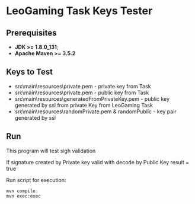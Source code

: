 # LeoGaming Task Keys Tester
## Prerequisites
* **JDK >= 1.8.0_131**;
* **Apache Maven >= 3.5.2**
## Keys to Test
* src\main\resources\private.pem - private key from Task
* src\main\resources\private.pem - public key from Task
* src\main\resources\generatedFromPrivateKey.pem - public key generated by ssl from private Key from LeoGaming Task
* src\main\resources\randomPrivate.pem & randomPublic - key pair generated by ssl

## Run 
This program will test sigh validation

If signature created by Private key valid with decode by Public Key result = true

Run script for execution:
```
mvn compile
mvn exec:exec
```